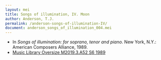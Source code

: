 ```yaml
---
layout: mei
title: Songs of illumination, IV. Moon
author: Anderson, T.J.
permalink: /anderson-songs-of-illumination-IV/
document: anderson_songs_of_illumination_004.mei
---
```


- In *Songs of illumination: for soprano, tenor and piano.* New York, N.Y.: American Composers Alliance, 1989.
- <a href="https://tufts-primo.hosted.exlibrisgroup.com/permalink/f/14dinuo/01TUN_ALMA21102270180003851" target="_blank">Music Library Oversize M2019.3.A52 S6 1989</a>
